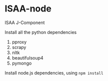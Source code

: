 # ISAA-node
ISAA J-Component


Install all the python dependencies

1. pproxy
2. scrapy
3. nltk
4. beautifulsoup4
5. pymongo


Install node.js dependencies, using
```npm install```
